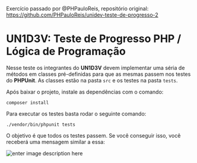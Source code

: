 Exercício passado por @PHPauloReis, repositório original: https://github.com/PHPauloReis/unidev-teste-de-progresso-2

# UN1D3V: Teste de Progresso PHP / Lógica de Programação

Nesse teste os integrantes do **UN1D3V** devem implementar uma séria de métodos em classes pré-definidas para que as mesmas passem nos testes do **PHPUnit**. As classes estão na pasta `src` e os testes na pasta `tests`.

Após baixar o projeto, instale as dependências com o comando:

`composer install`

Para executar os testes basta rodar o seguinte comando:

    ./vendor/bin/phpunit tests

O objetivo é que todos os testes passem. Se você conseguir isso, você receberá uma mensagem similar a essa:

![enter image description here](https://github.com/PHPauloReis/unidev-teste-de-progresso-2/blob/main/img/cover.png?raw=true)


